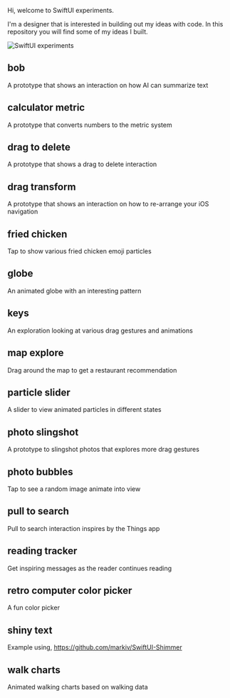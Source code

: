 Hi, welcome to SwiftUI experiments.

I'm a designer that is interested in building out my ideas with code. In this repository you will find some of my ideas I built.

![SwiftUI experiments](https://github.com/mikelikesdesign/SwiftUI-experiments/blob/main/demos.gif?raw=true)

## bob
A prototype that shows an interaction on how AI can summarize text

## calculator metric
A prototype that converts numbers to the metric system

## drag to delete
A prototype that shows a drag to delete interaction

## drag transform
A prototype that shows an interaction on how to re-arrange your iOS navigation

## fried chicken
Tap to show various fried chicken emoji particles

## globe
An animated globe with an interesting pattern

## keys
An exploration looking at various drag gestures and animations

## map explore
Drag around the map to get a restaurant recommendation

## particle slider
A slider to view animated particles in different states

## photo slingshot
A prototype to slingshot photos that explores more drag gestures

## photo bubbles
Tap to see a random image animate into view

## pull to search
Pull to search interaction inspires by the Things app

## reading tracker
Get inspiring messages as the reader continues reading

## retro computer color picker
A fun color picker

## shiny text
Example using, https://github.com/markiv/SwiftUI-Shimmer

## walk charts
Animated walking charts based on walking data